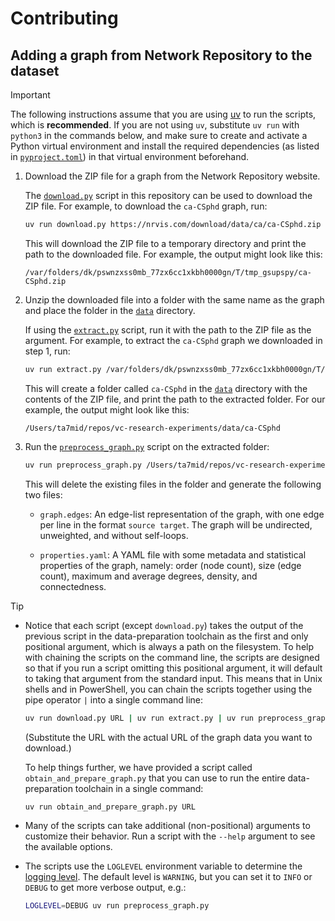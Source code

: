 # Contributing

## Adding a graph from Network Repository to the dataset

> [!IMPORTANT]
> The following instructions assume that you are using [uv](https://github.com/astral-sh/uv) to run the scripts, which is **recommended**. If you are not using `uv`, substitute `uv run` with `python3` in the commands below, and make sure to create and activate a Python virtual environment and install the required dependencies (as listed in [`pyproject.toml`](pyproject.toml)) in that virtual environment beforehand.

1.  Download the ZIP file for a graph from the Network Repository website.

    The [`download.py`](download.py) script in this repository can be used to download the ZIP file. For example, to download the `ca-CSphd` graph, run:

    ```bash
    uv run download.py https://nrvis.com/download/data/ca/ca-CSphd.zip
    ```

    This will download the ZIP file to a temporary directory and print the path to the downloaded file. For example, the output might look like this:

    ```
    /var/folders/dk/pswnzxss0mb_77zx6cc1xkbh0000gn/T/tmp_gsupspy/ca-CSphd.zip
    ```

2.  Unzip the downloaded file into a folder with the same name as the graph and place the folder in the [`data`](data) directory.

    If using the [`extract.py`](extract.py) script, run it with the path to the ZIP file as the argument. For example, to extract the `ca-CSphd` graph we downloaded in step 1, run:

    ```bash
    uv run extract.py /var/folders/dk/pswnzxss0mb_77zx6cc1xkbh0000gn/T/tmp_gsupspy/ca-CSphd.zip
    ```

    This will create a folder called `ca-CSphd` in the [`data`](data) directory with the contents of the ZIP file, and print the path to the extracted folder. For our example, the output might look like this:

    ```
    /Users/ta7mid/repos/vc-research-experiments/data/ca-CSphd
    ```

3.  Run the [`preprocess_graph.py`](preprocess_graph.py) script on the extracted folder:

    ```bash
    uv run preprocess_graph.py /Users/ta7mid/repos/vc-research-experiments/data/ca-CSphd
    ```

    This will delete the existing files in the folder and generate the following two files:

    - `graph.edges`: An edge-list representation of the graph, with one edge per line in the format `source target`. The graph will be undirected, unweighted, and without self-loops.

    - `properties.yaml`: A YAML file with some metadata and statistical properties of the graph, namely: order (node count), size (edge count), maximum and average degrees, density, and connectedness.

> [!TIP]
>
> - Notice that each script (except `download.py`) takes the output of the previous script in the data-preparation toolchain as the first and only positional argument, which is always a path on the filesystem. To help with chaining the scripts on the command line, the scripts are designed so that if you run a script omitting this positional argument, it will default to taking that argument from the standard input. This means that in Unix shells and in PowerShell, you can chain the scripts together using the pipe operator `|` into a single command line:
>
>   ```bash
>   uv run download.py URL | uv run extract.py | uv run preprocess_graph.py
>   ```
>
>   (Substitute the URL with the actual URL of the graph data you want to download.)
>
>   To help things further, we have provided a script called `obtain_and_prepare_graph.py` that you can use to run the entire data-preparation toolchain in a single command:
>
>   ```bash
>   uv run obtain_and_prepare_graph.py URL
>   ```
>
> - Many of the scripts can take additional (non-positional) arguments to customize their behavior. Run a script with the `--help` argument to see the available options.
> - The scripts use the `LOGLEVEL` environment variable to determine the [logging level](https://docs.python.org/3/howto/logging.html#basic-logging-tutorial). The default level is `WARNING`, but you can set it to `INFO` or `DEBUG` to get more verbose output, e.g.:
>   ```bash
>   LOGLEVEL=DEBUG uv run preprocess_graph.py
>   ```
